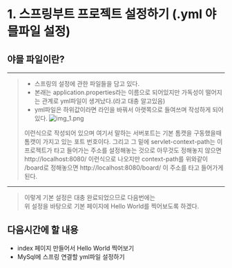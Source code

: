 # 1. 스프링부트 프로젝트 설정하기 (.yml 야믈파일 설정)


## 야믈 파일이란? 
***
> - 스프링의 설정에 관한 파일들을 담고 있다.
> - 본래는 application.properties라는 이름으로 되어있지만 가독성이 떨어지는 관계로 yml파일이 생겨났다.(라고 대충 알고있음)
> - yml파일은 하위값이라면 라인을 바꿔서 아랫쪽으로 들여쓰며 작성하게 되어있다. 
> ![img_1.png](img_1.png)
> 
>  이런식으로 작성되어 있으며 여기서 말하는 서버포트는 기본 톰캣을 구동했을때 톰캣이 가지고 있는 포트 번호이다.
>  그리고 그 밑에 servlet-context-path는 이 프로젝트가 타고 들어가는 주소를 설정해놓는 것으로
>  아무것도 정해놓지 않으면 http://localhost:8080/ 이런식으로 나오지만 
>  context-path를 위와같이 /board로 정해놓으면 http://localhost:8080/board/ 이 주소를 타고 
>  들어가게 된다.
> 
> 
*** 
> 이렇게 기본 설정은 대충 완료되었으므로 다음번에는    
> 위 설정을 바탕으로 기본 페이지에 Hello World를 찍어보도록 하겠다.
> 
## 다음시간에 할 내용 
 - index 페이지 만들어서 Hello World 찍어보기 
 - MySql에 스프링 연결할 yml파일 설정하기 

